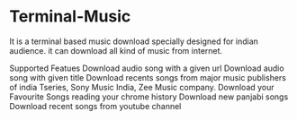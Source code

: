 # Terminal-Music
It is a terminal based music download specially designed for indian audience. it can download all kind of music from internet.

Supported Featues
Download audio song with a given url
Download audio song with given title
Download recents songs from major music publishers of india Tseries, Sony Music India, Zee Music company.
Download your Favourite Songs reading your chrome history
Download new panjabi songs
Download recent songs from youtube channel
